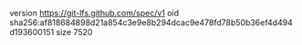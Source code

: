 version https://git-lfs.github.com/spec/v1
oid sha256:af818684898d21a854c3e9e8b294dcac9e478fd78b50b36ef4d494d193600151
size 7520
